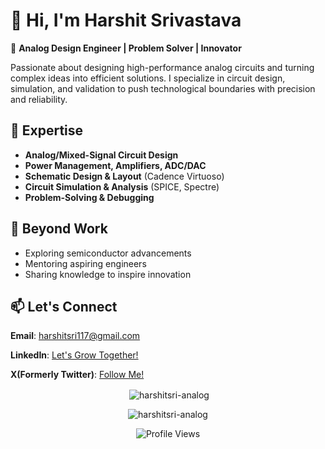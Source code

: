# 👋 Hi, I'm Harshit Srivastava  

🔧 **Analog Design Engineer | Problem Solver | Innovator**  

Passionate about designing high-performance analog circuits and turning complex ideas into efficient solutions. I specialize in circuit design, simulation, and validation to push technological boundaries with precision and reliability.  

## 🌟 Expertise  
- **Analog/Mixed-Signal Circuit Design**  
- **Power Management, Amplifiers, ADC/DAC**  
- **Schematic Design & Layout** (Cadence Virtuoso)  
- **Circuit Simulation & Analysis** (SPICE, Spectre)  
- **Problem-Solving & Debugging**  

## 🚀 Beyond Work  
- Exploring semiconductor advancements  
- Mentoring aspiring engineers  
- Sharing knowledge to inspire innovation  

## 📫 Let's Connect  
**Email**: harshitsri117@gmail.com  

**LinkedIn**: [Let's Grow Together!](https://www.linkedin.com/in/harshit-srivastava-3814a3205?utm_source=share&utm_campaign=share_via&utm_content=profile&utm_medium=android_app)

**X(Formerly Twitter)**: [Follow Me!](https://x.com/HarshitSri43175?t=tgVNOHrC55wE7NwageU5YQ&s=09)

<p align="center">
  &nbsp;<img align="center" src="https://github-readme-stats.vercel.app/api?username=harshitsri-analog&show_icons=true&locale=en" alt="harshitsri-analog" />
  <br/>
<p align="center"><img align="center" src="https://github-readme-streak-stats.herokuapp.com/?user=harshitsri-analog&;" alt="harshitsri-analog" /></p>
<p align="center"><img src="https://komarev.com/ghpvc/?username=harshitsri-analog&label=Profile%20views&color=brightgreen&style=flat-square" alt="Profile Views" />
</p>
